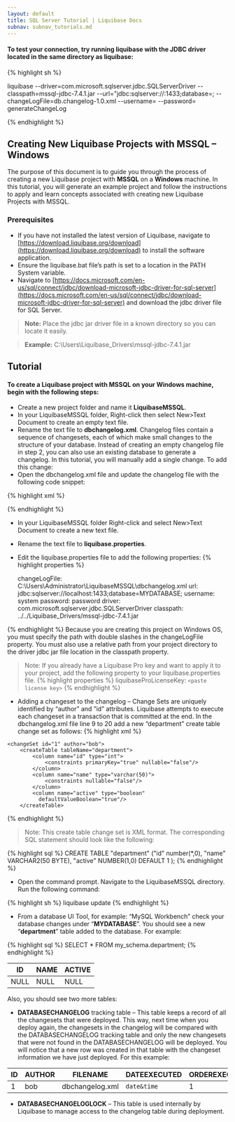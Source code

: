 ```yaml
---
layout: default
title: SQL Server Tutorial | Liquibase Docs
subnav: subnav_tutorials.md
---
```


#### To test your connection, try running liquibase with the JDBC driver located in the same directory as liquibase:

{% highlight sh %}

liquibase
--driver=com.microsoft.sqlserver.jdbc.SQLServerDriver
--classpath=mssql-jdbc-7.4.1.jar
--url="jdbc:sqlserver://<IP OR HOSTNAME>:1433;database=<database name>;
--changeLogFile=db.changelog-1.0.xml
--username=<MYSQL USERNAME>
--password=<MYSQL PASSWORD>
generateChangeLog

{% endhighlight %}


## **Creating New Liquibase Projects with MSSQL – Windows**
The purpose of this document is to guide you through the process of creating a new Liquibase project with **MSSQL** on a **Windows** machine. In this tutorial, you will generate an example project and follow the instructions to apply and learn concepts associated with creating new Liquibase Projects with MSSQL.
### Prerequisites
* If you have not installed the latest version of Liquibase, navigate to [https://download.liquibase.org/download](https://download.liquibase.org/download) to install the software application.
* Ensure the liquibase.bat file’s path is set to a location in the PATH System variable.
* Navigate to [https://docs.microsoft.com/en-us/sql/connect/jdbc/download-microsoft-jdbc-driver-for-sql-server](https://docs.microsoft.com/en-us/sql/connect/jdbc/download-microsoft-jdbc-driver-for-sql-server) and download the jdbc driver file for SQL Server.<br />

> **Note:** Place the jdbc jar driver file in a known directory so you can locate it easily.

>**Example:** C:\Users\Liquibase_Drivers\mssql-jdbc-7.4.1.jar

## Tutorial

#### To create a Liquibase project with MSSQL on your Windows machine, begin with the following steps:

* Create a new project folder and name it **LiquibaseMSSQL**.
* In your LiquibaseMSSQL folder, Right-click then select New>Text Document to create an empty text file.<br/>
* Rename the text file to **dbchangelog.xml**.
Changelog files contain a sequence of changesets, each of which make small changes to the structure of your database. Instead of creating an empty changelog file in step 2, you can also use an existing database to generate a changelog. In this tutorial, you will manually add a single change. To add this change:
* Open the dbchangelog.xml file and update the changelog file with the following code snippet:


{% highlight xml %}
  <?xml version="1.0" encoding="UTF-8"?>
  <databaseChangeLog
    xmlns="http://www.liquibase.org/xml/ns/dbchangelog"
    xmlns:xsi="http://www.w3.org/2001/XMLSchema-instance"
    xsi:schemaLocation="http://www.liquibase.org/xml/ns/dbchangelog
    http://www.liquibase.org/xml/ns/dbchangelog/dbchangelog-3.8.xsd">
  </databaseChangeLog>
{% endhighlight %}


* In your LiquibaseMSSQL folder Right-click and select New>Text Document to create a new text file.
* Rename the text file to **liquibase.properties**.
* Edit the liquibase.properties file to add the following properties:
{% highlight properties %}

  changeLogFile: C:\\Users\\Administrator\\LiquibaseMSSQL\\dbchangelog.xml
  url: jdbc:sqlserver://localhost:1433;database=MYDATABASE;
  username: system
  password: password
  driver: com.microsoft.sqlserver.jdbc.SQLServerDriver
  classpath: ../../Liquibase_Drivers/mssql-jdbc-7.4.1.jar

{% endhighlight %}
Because you are creating this project on Windows OS, you must specify the path with double slashes in the changeLogFile property. You must also use a relative path from your project directory to the driver jdbc jar file location in the classpath property.

> Note: If you already have a Liquibase Pro key and want to apply it to
> your project, add the following property to your liquibase.properties
> file. 
{% highlight properties %}
liquibaseProLicenseKey: `<paste license key>`
{% endhighlight %}

*	Adding a changeset to the changelog – Change Sets are uniquely identified by “author” and ”id” attributes. Liquibase attempts to execute each changeset in a transaction that is committed at the end.
In the dbchangelog.xml file line 9 to 20 add a new “department” create table change set as follows:
{% highlight xml %}
<?xml version="1.0" encoding="UTF-8"?>

<databaseChangeLog
  xmlns="http://www.liquibase.org/xml/ns/dbchangelog"
  xmlns:xsi="http://www.w3.org/2001/XMLSchema-instance"
  xsi:schemaLocation="http://www.liquibase.org/xml/ns/dbchangelog
         http://www.liquibase.org/xml/ns/dbchangelog/dbchangelog-3.8.xsd">

    <changeSet id="1" author="bob">
        <createTable tableName="department">
            <column name="id" type="int">
                <constraints primaryKey="true" nullable="false"/>
            </column>
            <column name="name" type="varchar(50)">
                <constraints nullable="false"/>
            </column>
            <column name="active" type="boolean"                     
              defaultValueBoolean="true"/>
        </createTable>
   </changeSet>
</databaseChangeLog>
{% endhighlight %}

> Note: This create table change set is XML format.  The corresponding
> SQL statement should look like the following:

{% highlight sql %}
CREATE TABLE "department"
("id" number(*,0),
 "name" VARCHAR2(50 BYTE),
 "active" NUMBER(1,0) DEFAULT 1
);
{% endhighlight %}

* Open the command prompt.  Navigate to the LiquibaseMSSQL directory.  
  Run the following command:

{% highlight sh %}
  liquibase update
{% endhighlight %}

*	 From a database UI Tool, for example: “MySQL Workbench” check your database changes under “**MYDATABASE**”.
You should see a new “**department**” table added to the database.  For example:

{% highlight sql %}
    SELECT * FROM my_schema.department;
{% endhighlight %}


|ID  |NAME  |ACTIVE |
|--|--|--|
|NULL |NULL  |NULL|


Also, you should see two more tables:
*	**DATABASECHANGELOG** tracking table – This table keeps a record of all the changesets that were deployed.  This way, next time when you deploy again, 
the changesets in the changelog will be compared with the DATABASECHANGELOG tracking table and only the new changesets that were not found in the 
DATABASECHANGELOG will be deployed.  You will notice that a new row was created in that table with the changeset information we have just deployed.
For this example:

|ID|AUTHOR |FILENAME       |DATEEXECUTED|ORDEREXECUTED|EXECTYPE|MDSUM|...|
|--|--|--|--|--|--|--|--|
|1  |bob   |dbchangelog.xml|`date&time`|1|EXECUTED|`checksumvalue`|...|

*	**DATABASECHANGELOGLOCK** – This table is used internally by Liquibase to manage access to the changelog table during deployment.
